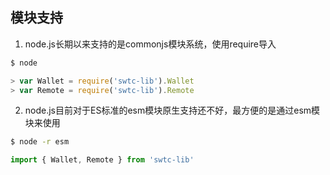 
## 模块支持

1. node.js长期以来支持的是commonjs模块系统，使用require导入
```bash
$ node
```
```javascript
> var Wallet = require('swtc-lib').Wallet
> var Remote = require('swtc-lib').Remote
```
2. node.js目前对于ES标准的esm模块原生支持还不好，最方便的是通过esm模块来使用
```bash
$ node -r esm
```
```javascript
import { Wallet, Remote } from 'swtc-lib'
```
